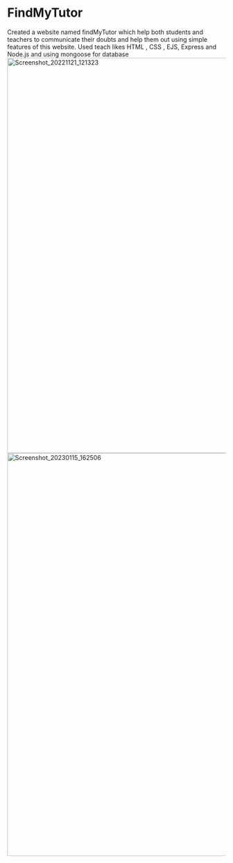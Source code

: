 # FindMyTutor
Created a website named findMyTutor which help both students and teachers to communicate their doubts and help them out using simple features of this website. Used teach likes HTML , CSS , EJS, Express and Node.js and using mongoose for database
<img width="910" alt="Screenshot_20221121_121323" src="https://github.com/nayaksakshi359/FindMyTutor/assets/135309215/a33a2234-3be6-4a0d-a691-48121b64b307">
<img width="928" alt="Screenshot_20230115_162506" src="https://github.com/nayaksakshi359/FindMyTutor/assets/135309215/21927dbc-9bdb-46e3-957a-1d4fb808655a">
